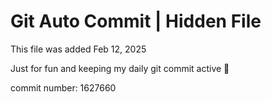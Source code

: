 # Git Auto Commit | Hidden File

This file was added Feb 12, 2025

Just for fun and keeping my daily git commit active 🤪

commit number: 1627660
